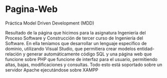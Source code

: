 # Pagina-Web 

Práctica Model Driven Development (MDD)

Resultado de la página que hicimos para la asignatura Ingeniería del Proceso Software y Construcción de tercer curso de Ingeniería del Software. En ella teníamos que desarrollar un lenguaje específico de dominio, utilizando Visual Studio, que permitiera crear modelos entidad-relación y generar automáticamente código SQL y una página web que funcione sobre PHP que funcione de interfaz para el usuario, permitiendo altas, bajas, modificaciones y consultas. Todo esto está soportado sobre un servidor Apache ejecutándose sobre XAMPP
